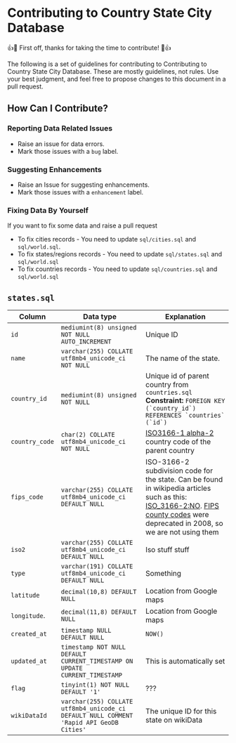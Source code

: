 # Contributing to Country State City Database

:+1::tada: First off, thanks for taking the time to contribute! :tada::+1:

The following is a set of guidelines for contributing to Contributing to Country State City Database. These are mostly guidelines, not rules. Use your best judgment, and feel free to propose changes to this document in a pull request.

## How Can I Contribute?

### Reporting Data Related Issues
- Raise an issue for data errors.
- Mark those issues with a `bug` label.

### Suggesting Enhancements
- Raise an Issue for suggesting enhancements.
- Mark those issues with a `enhancement` label.

### Fixing Data By Yourself
If you want to fix some data and raise a pull request
- To fix cities records - You need to update `sql/cities.sql` and `sql/world.sql`.
- To fix states/regions records - You need to update `sql/states.sql` and `sql/world.sql`
- To fix countries records - You need to update `sql/countries.sql` and `sql/world.sql`

## `states.sql`
| Column          | Data type       | Explanation    | 
| --------------- | --------------- | -------------- |
| `id`            | `mediumint(8) unsigned NOT NULL AUTO_INCREMENT` | Unique ID |
| `name`          | `varchar(255) COLLATE utf8mb4_unicode_ci NOT NULL` | The name of the state. |
| `country_id`    | `mediumint(8) unsigned NOT NULL` | Unique id of parent country from `countries.sql` **Constraint:** ```FOREIGN KEY (`country_id`) REFERENCES `countries` (`id`)``` |
| `country_code`  | `char(2) COLLATE utf8mb4_unicode_ci NOT NULL`  | [ISO3166-1 alpha-2](https://en.wikipedia.org/wiki/ISO_3166-1_alpha-2) country code of the parent country    | 
| `fips_code`     | `varchar(255) COLLATE utf8mb4_unicode_ci DEFAULT NULL` |  ISO-3166-2 subdivision code for the state. Can be found in wikipedia articles such as this: [ISO_3166-2:NO](https://www.iso.org/sites/outage/#iso:code:3166:NO). [FIPS county codes](https://en.wikipedia.org/wiki/FIPS_county_code) were deprecated in 2008, so we are not using them |
| `iso2`          | `varchar(255) COLLATE utf8mb4_unicode_ci DEFAULT NULL` | Iso stuff stuff |
|  `type`         | `varchar(191) COLLATE utf8mb4_unicode_ci DEFAULT NULL` | Something |
| `latitude`      |`decimal(10,8) DEFAULT NULL` | Location from Google maps |
| `longitude`.    | `decimal(11,8) DEFAULT NULL` | Location from Google maps |
| `created_at`    | `timestamp NULL DEFAULT NULL` | `NOW()` |
| `updated_at`    | `timestamp NOT NULL DEFAULT CURRENT_TIMESTAMP ON UPDATE CURRENT_TIMESTAMP` | This is automatically set |
| `flag`          | `tinyint(1) NOT NULL DEFAULT '1'` | ??? |
| `wikiDataId`    |`varchar(255) COLLATE utf8mb4_unicode_ci DEFAULT NULL COMMENT 'Rapid API GeoDB Cities'` | The unique ID for this state on wikiData |

